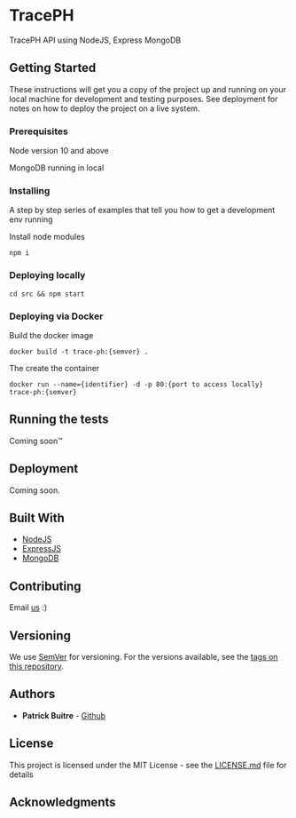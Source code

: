 # TracePH

TracePH API using NodeJS, Express MongoDB
## Getting Started

These instructions will get you a copy of the project up and running on your local machine for development and testing purposes. See deployment for notes on how to deploy the project on a live system.

### Prerequisites

Node version 10 and above

MongoDB running in local

### Installing

A step by step series of examples that tell you how to get a development env running

Install node modules

```
npm i
```

### Deploying locally

```
cd src && npm start
```

### Deploying via Docker
Build the docker image

```
docker build -t trace-ph:{semver} .
```

The create the container

```
docker run --name={identifier} -d -p 80:{port to access locally} trace-ph:{semver}
```

## Running the tests

Coming soon™

## Deployment

Coming soon.

## Built With

* [NodeJS](https://https://nodejs.org/)
* [ExpressJS](https://github.com/expressjs/express/)
* [MongoDB](https://www.mongodb.com/)

## Contributing

Email [us](jybantang@up.edu.ph) :)

## Versioning

We use [SemVer](http://semver.org/) for versioning. For the versions available, see the [tags on this repository](https://github.com/your/project/tags). 

## Authors

* **Patrick Buitre** - [Github](https://github.com/pats110217)

## License

This project is licensed under the MIT License - see the [LICENSE.md](LICENSE.md) file for details

## Acknowledgments


